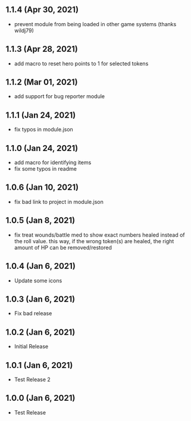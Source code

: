 ## 1.1.4 (Apr 30, 2021)

* prevent module from being loaded in other game systems (thanks wildj79)

## 1.1.3 (Apr 28, 2021)

* add macro to reset hero points to 1 for selected tokens

## 1.1.2 (Mar 01, 2021)

* add support for bug reporter module

## 1.1.1 (Jan 24, 2021)

* fix typos in module.json

## 1.1.0 (Jan 24, 2021)

* add macro for identifying items
* fix some typos in readme

## 1.0.6 (Jan 10, 2021)

* fix bad link to project in module.json

## 1.0.5 (Jan 8, 2021)

* fix treat wounds/battle med to show exact numbers healed instead of the roll value. this way, if the wrong token(s) are healed, the right amount of HP can be removed/restored

## 1.0.4 (Jan 6, 2021)

* Update some icons

## 1.0.3 (Jan 6, 2021)

* Fix bad release

## 1.0.2 (Jan 6, 2021)

* Initial Release

## 1.0.1 (Jan 6, 2021)

* Test Release 2

## 1.0.0 (Jan 6, 2021)

* Test Release
